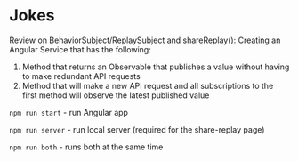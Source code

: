 # Jokes

Review on BehaviorSubject/ReplaySubject and shareReplay():
Creating an Angular Service that has the following:
1. Method that returns an Observable that publishes a value without having to make redundant API requests
2. Method that will make a new API request and all subscriptions to the first method will observe the latest published value

`npm run start` - run Angular app

`npm run server` - run local server (required for the share-replay page)

`npm run both` - runs both at the same time

